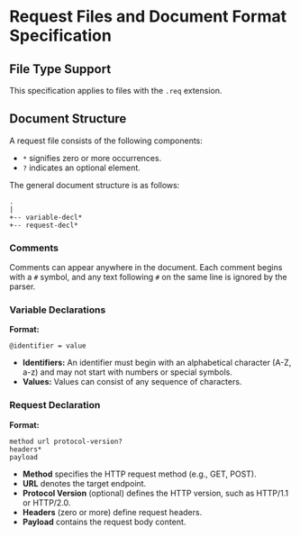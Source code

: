 # Request Files and Document Format Specification

## File Type Support
This specification applies to files with the `.req` extension.

## Document Structure

A request file consists of the following components:

- `*` signifies zero or more occurrences.
- `?` indicates an optional element.

The general document structure is as follows:

```
.
|
+-- variable-decl*
+-- request-decl*
```

### Comments
Comments can appear anywhere in the document. Each comment begins with a `#` symbol, and any text following `#` on the 
same line is ignored by the parser.

### Variable Declarations

**Format:**
```
@identifier = value
```

- **Identifiers:** An identifier must begin with an alphabetical character (A-Z, a-z) and may not start with numbers 
or special symbols.
- **Values:** Values can consist of any sequence of characters.

### Request Declaration

**Format:**
```
method url protocol-version?
headers*
payload
```

- **Method** specifies the HTTP request method (e.g., GET, POST).
- **URL** denotes the target endpoint.
- **Protocol Version** (optional) defines the HTTP version, such as HTTP/1.1 or HTTP/2.0.
- **Headers** (zero or more) define request headers.
- **Payload** contains the request body content.
